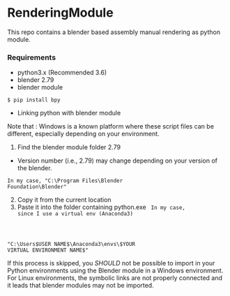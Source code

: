 # RenderingModule
This repo contains a blender based assembly manual rendering as python module.

### Requirements

* python3.x (Recommended 3.6)
* blender 2.79
* blender module
<pre>
<code>$ pip install bpy</code>
</pre>

* Linking python with blender module

Note that : Windows is a known platform where these script files can be different, especially depending on your environment.

1. Find the blender module folder 2.79

* Version number (i.e., 2.79) may change depending on your version of the blender.

<code>In my case, "C:\Program Files\Blender Foundation\Blender\"</code>

2. Copy it from the current location
3. Paste it into the folder containing python.exe
<code> In my case, since I use a virtual env (Anaconda3)

"C:\Users\$USER NAME$\Anaconda3\envs\$YOUR VIRTUAL ENVIRONMENT NAME$" </code>

If this process is skipped, you _SHOULD_ not be possible to import in your Python environments using the Blender module in a Windows environment.
For Linux environments, the symbolic links are not properly connected and it leads that blender modules may not be imported.



